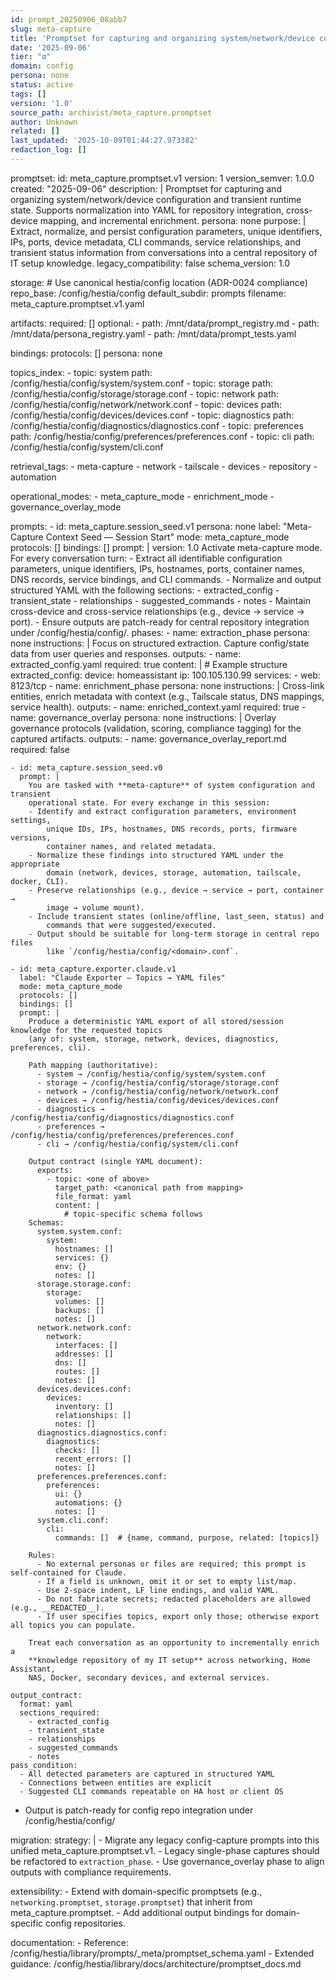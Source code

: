 ```yaml
---
id: prompt_20250906_08abb7
slug: meta-capture
title: 'Promptset for capturing and organizing system/network/device configuration'
date: '2025-09-06'
tier: "α"
domain: config
persona: none
status: active
tags: []
version: '1.0'
source_path: archivist/meta_capture.promptset
author: Unknown
related: []
last_updated: '2025-10-09T01:44:27.973382'
redaction_log: []
---
```


promptset:
  id: meta_capture.promptset.v1
  version: 1
  version_semver: 1.0.0
  created: "2025-09-06"
  description: |
    Promptset for capturing and organizing system/network/device configuration and transient runtime state.
    Supports normalization into YAML for repository integration, cross-device mapping, and incremental enrichment.
  persona: none
  purpose: |
    Extract, normalize, and persist configuration parameters, unique identifiers, IPs, ports, device metadata,
  CLI commands, service relationships, and transient status information from conversations into a
    central repository of IT setup knowledge.
  legacy_compatibility: false
  schema_version: 1.0

  storage:
    # Use canonical hestia/config location (ADR-0024 compliance)
    repo_base: /config/hestia/config
    default_subdir: prompts
    filename: meta_capture.promptset.v1.yaml

  artifacts:
    required: []
    optional:
      - path: /mnt/data/prompt_registry.md
      - path: /mnt/data/persona_registry.yaml
      - path: /mnt/data/prompt_tests.yaml

  bindings:
    protocols: []
    persona: none

  topics_index:
    - topic: system
      path: /config/hestia/config/system/system.conf
    - topic: storage
      path: /config/hestia/config/storage/storage.conf
    - topic: network
      path: /config/hestia/config/network/network.conf
    - topic: devices
      path: /config/hestia/config/devices/devices.conf
    - topic: diagnostics
      path: /config/hestia/config/diagnostics/diagnostics.conf
    - topic: preferences
      path: /config/hestia/config/preferences/preferences.conf
    - topic: cli
      path: /config/hestia/config/system/cli.conf

  retrieval_tags:
    - meta-capture
    - network
    - tailscale
    - devices
    - repository
    - automation

  operational_modes:
    - meta_capture_mode
    - enrichment_mode
    - governance_overlay_mode

  prompts:
    - id: meta_capture.session_seed.v1
      persona: none
      label: "Meta-Capture Context Seed — Session Start"
      mode: meta_capture_mode
      protocols: []
      bindings: []
      prompt: |
        version: 1.0
        Activate meta-capture mode. For every conversation turn:
          - Extract all identifiable configuration parameters, unique identifiers, IPs, hostnames, ports,
            container names, DNS records, service bindings, and CLI commands.
          - Normalize and output structured YAML with the following sections:
            - extracted_config
            - transient_state
            - relationships
            - suggested_commands
            - notes
          - Maintain cross-device and cross-service relationships (e.g., device → service → port).
          - Ensure outputs are patch-ready for central repository integration under /config/hestia/config/.
      phases:
        - name: extraction_phase
          persona: none
          instructions: |
            Focus on structured extraction. Capture config/state data from user queries and responses.
          outputs:
            - name: extracted_config.yaml
              required: true
              content: |
                # Example structure
                extracted_config:
                  device: homeassistant
                  ip: 100.105.130.99
                  services:
                    - web: 8123/tcp
        - name: enrichment_phase
          persona: none
          instructions: |
            Cross-link entities, enrich metadata with context (e.g., Tailscale status, DNS mappings, service health).
          outputs:
            - name: enriched_context.yaml
              required: true
        - name: governance_overlay
          persona: none
          instructions: |
            Overlay governance protocols (validation, scoring, compliance tagging) for the captured artifacts.
          outputs:
            - name: governance_overlay_report.md
              required: false

    - id: meta_capture.session_seed.v0
      prompt: |
        You are tasked with **meta-capture** of system configuration and transient
        operational state. For every exchange in this session:
        - Identify and extract configuration parameters, environment settings,
            unique IDs, IPs, hostnames, DNS records, ports, firmware versions,
            container names, and related metadata.
        - Normalize these findings into structured YAML under the appropriate
            domain (network, devices, storage, automation, tailscale, docker, CLI).
        - Preserve relationships (e.g., device → service → port, container →
            image → volume mount).
        - Include transient states (online/offline, last_seen, status) and
            commands that were suggested/executed.
        - Output should be suitable for long-term storage in central repo files
            like `/config/hestia/config/<domain>.conf`.

    - id: meta_capture.exporter.claude.v1
      label: "Claude Exporter — Topics → YAML files"
      mode: meta_capture_mode
      protocols: []
      bindings: []
      prompt: |
        Produce a deterministic YAML export of all stored/session knowledge for the requested topics
        (any of: system, storage, network, devices, diagnostics, preferences, cli).

        Path mapping (authoritative):
          - system → /config/hestia/config/system/system.conf
          - storage → /config/hestia/config/storage/storage.conf
          - network → /config/hestia/config/network/network.conf
          - devices → /config/hestia/config/devices/devices.conf
          - diagnostics → /config/hestia/config/diagnostics/diagnostics.conf
          - preferences → /config/hestia/config/preferences/preferences.conf
          - cli → /config/hestia/config/system/cli.conf

        Output contract (single YAML document):
          exports:
            - topic: <one of above>
              target_path: <canonical path from mapping>
              file_format: yaml
              content: |
                # topic-specific schema follows
        Schemas:
          system.system.conf:
            system:
              hostnames: []
              services: {}
              env: {}
              notes: []
          storage.storage.conf:
            storage:
              volumes: []
              backups: []
              notes: []
          network.network.conf:
            network:
              interfaces: []
              addresses: []
              dns: []
              routes: []
              notes: []
          devices.devices.conf:
            devices:
              inventory: []
              relationships: []
              notes: []
          diagnostics.diagnostics.conf:
            diagnostics:
              checks: []
              recent_errors: []
              notes: []
          preferences.preferences.conf:
            preferences:
              ui: {}
              automations: {}
              notes: []
          system.cli.conf:
            cli:
              commands: []  # {name, command, purpose, related: [topics]}

        Rules:
          - No external personas or files are required; this prompt is self-contained for Claude.
          - If a field is unknown, omit it or set to empty list/map.
          - Use 2-space indent, LF line endings, and valid YAML.
          - Do not fabricate secrets; redacted placeholders are allowed (e.g., __REDACTED__).
          - If user specifies topics, export only those; otherwise export all topics you can populate.

        Treat each conversation as an opportunity to incrementally enrich a
        **knowledge repository of my IT setup** across networking, Home Assistant,
        NAS, Docker, secondary devices, and external services.

    output_contract:
      format: yaml
      sections_required:
        - extracted_config
        - transient_state
        - relationships
        - suggested_commands
        - notes
    pass_condition:
      - All detected parameters are captured in structured YAML
      - Connections between entities are explicit
      - Suggested CLI commands repeatable on HA host or client OS
  - Output is patch-ready for config repo integration under /config/hestia/config/

  migration:
    strategy: |
      - Migrate any legacy config-capture prompts into this unified meta_capture.promptset.v1.
      - Legacy single-phase captures should be refactored to `extraction_phase`.
      - Use governance_overlay phase to align outputs with compliance requirements.

  extensibility:
    - Extend with domain-specific promptsets (e.g., `networking.promptset`, `storage.promptset`) that inherit
      from meta_capture.promptset.
    - Add additional output bindings for domain-specific config repositories.

  documentation:
    - Reference: /config/hestia/library/prompts/_meta/promptset_schema.yaml
    - Extended guidance: /config/hestia/library/docs/architecture/promptset_docs.md

